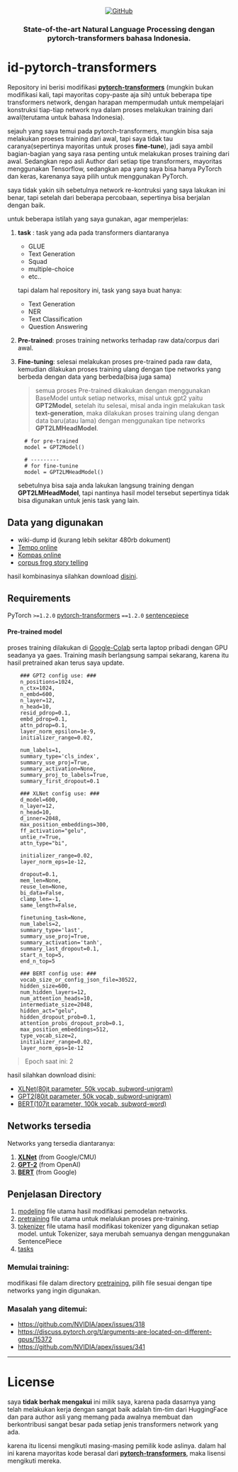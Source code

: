 <p align="center">
    <a href="https://github.com/drr3d/id-pytorch-transformers/blob/master/LICENSE">
        <img alt="GitHub" src="https://img.shields.io/badge/license-Apache%202-blue">
    </a>
</p>

<h3 align="center">
<p>State-of-the-art Natural Language Processing dengan <b>pytorch-transformers</b> bahasa Indonesia.
</h3>

# id-pytorch-transformers
Repository ini berisi modifikasi **[pytorch-transformers](https://github.com/huggingface/transformers)** (mungkin bukan modifikasi kali, tapi mayoritas copy-paste aja sih)
untuk beberapa tipe transformers network, dengan harapan mempermudah untuk mempelajari konstruksi tiap-tiap network nya dalam proses melakukan training dari awal(terutama untuk bahasa Indonesia).

sejauh yang saya temui pada pytorch-transformers, mungkin bisa saja melakukan proeses training dari awal, tapi saya tidak tau caranya(sepertinya mayoritas untuk proses **fine-tune**), 
jadi saya ambil bagian-bagian yang saya rasa penting untuk melakukan proses training dari awal. Sedangkan repo asli Author dari setiap tipe transformers, mayoritas menggunakan Tensorflow, sedangkan
apa yang saya bisa hanya PyTorch dan keras, karenanya saya pilih untuk menggunakan PyTorch.

  saya tidak yakin sih sebetulnya network re-kontruksi yang saya lakukan ini benar, tapi setelah dari beberapa percobaan, sepertinya bisa berjalan dengan baik.

untuk beberapa istilah yang saya gunakan, agar memperjelas:
1. **task** : task yang ada pada transformers diantaranya
    * GLUE
    * Text Generation
    * Squad
    * multiple-choice
    * etc..

    tapi dalam hal repository ini, task yang saya buat hanya:
    * Text Generation
    * NER
    * Text Classification
    * Question Answering
2. **Pre-trained**: proses training networks terhadap raw data/corpus dari awal.
3. **Fine-tuning**: selesai melakukan proses pre-trained pada raw data, kemudian dilakukan proses training ulang dengan tipe networks yang berbeda dengan data yang berbeda(bisa juga sama)
    > semua proses Pre-trained dikakukan dengan menggunakan BaseModel untuk setiap networks, misal untuk gpt2 yaitu **GPT2Model**, setelah itu selesai, misal anda ingin melakukan task
      **text-generation**, maka dilakukan proses training ulang dengan data baru(atau lama) dengan menggunakan tipe networks **GPT2LMHeadModel**.

    ```
      # for pre-trained
      model = GPT2Model()

      # ---------
      # for fine-tunine
      model = GPT2LMHeadModel()
    ```
      sebetulnya bisa saja anda lakukan langsung training dengan **GPT2LMHeadModel**, tapi nantinya hasil model tersebut sepertinya tidak bisa digunakan untuk jenis task yang lain.

## Data yang digunakan
* wiki-dump id (kurang lebih sekitar 480rb dokument)
* [Tempo online](http://ilps.science.uva.nl/ilps/wp-content/uploads/sites/6/files/bahasaindonesia/tempo.zip)
* [Kompas online](http://ilps.science.uva.nl/ilps/wp-content/uploads/sites/6/files/bahasaindonesia/kompas.zip)
* [corpus frog story telling](https://github.com/davidmoeljadi/corpus-frog-storytelling)

hasil kombinasinya silahkan download [disini](https://drive.google.com/open?id=19h8W3OZwpML-OIBCp2lodBtwKRe0n6YI).

## Requirements
PyTorch `>=1.2.0`
[pytorch-transformers](https://github.com/huggingface/transformers) `==1.2.0`
[sentencepiece](https://github.com/google/sentencepiece)


#### Pre-trained model
proses training dilakukan di [Google-Colab](https://colab.research.google.com) serta laptop pribadi dengan GPU seadanya ya gaes. Training masih berlangsung sampai sekarang, 
karena itu hasil pretrained akan terus saya update.

```
    ### GPT2 config use: ###
    n_positions=1024,
    n_ctx=1024,
    n_embd=600,
    n_layer=12,
    n_head=10,
    resid_pdrop=0.1,
    embd_pdrop=0.1,
    attn_pdrop=0.1,
    layer_norm_epsilon=1e-9,
    initializer_range=0.02,

    num_labels=1,
    summary_type='cls_index',
    summary_use_proj=True,
    summary_activation=None,
    summary_proj_to_labels=True,
    summary_first_dropout=0.1

    ### XLNet config use: ###
    d_model=600,
    n_layer=12,
    n_head=10,
    d_inner=2048,
    max_position_embeddings=300,
    ff_activation="gelu",
    untie_r=True,
    attn_type="bi",

    initializer_range=0.02,
    layer_norm_eps=1e-12,

    dropout=0.1,
    mem_len=None,
    reuse_len=None,
    bi_data=False,
    clamp_len=-1,
    same_length=False,

    finetuning_task=None,
    num_labels=2,
    summary_type='last',
    summary_use_proj=True,
    summary_activation='tanh',
    summary_last_dropout=0.1,
    start_n_top=5,
    end_n_top=5

    ### BERT config use: ###
    vocab_size_or_config_json_file=30522,
    hidden_size=600,
    num_hidden_layers=12,
    num_attention_heads=10,
    intermediate_size=2048,
    hidden_act="gelu",
    hidden_dropout_prob=0.1,
    attention_probs_dropout_prob=0.1,
    max_position_embeddings=512,
    type_vocab_size=2,
    initializer_range=0.02,
    layer_norm_eps=1e-12

```
> Epoch saat ini: 2

hasil silahkan download disini:
* [XLNet(80jt parameter, 50k vocab, subword-unigram)]()
* [GPT2(80jt parameter, 50k vocab, subword-unigram)]()
* [BERT(107jt parameter, 100k vocab, subword-word)]()

## Networks tersedia
Networks yang tersedia diantaranya:
1. **[XLNet](https://github.com/zihangdai/xlnet/)** (from Google/CMU)
2. **[GPT-2](https://blog.openai.com/better-language-models/)** (from OpenAI)
3. **[BERT](https://github.com/google-research/bert)** (from Google)

## Penjelasan Directory
1. [modeling](https://github.com/drr3d/id-pytorch-transformers/tree/master/modeling)
   file utama hasil modifikasi pemodelan networks.
2. [pretraining](https://github.com/drr3d/id-pytorch-transformers/tree/master/examples)
   file utama untuk melalukan proses pre-training.
3. [tokenizer](https://github.com/drr3d/id-pytorch-transformers/tree/master/tokenizer)
   file utama hasil modifikasi tokenizer yang digunakan setiap model. untuk Tokenizer, saya merubah semuanya dengan menggunakan SentencePiece
4. [tasks](https://github.com/drr3d/id-pytorch-transformers/tree/master/tasks)
   

### Memulai training:
modifikasi file dalam directory [pretraining](https://github.com/drr3d/id-pytorch-transformers/tree/master/examples), pilih file sesuai dengan tipe networks yang ingin
digunakan.

### Masalah yang ditemui:
* https://github.com/NVIDIA/apex/issues/318
* https://discuss.pytorch.org/t/arguments-are-located-on-different-gpus/15372
* https://github.com/NVIDIA/apex/issues/341

***
# License
saya **tidak berhak mengakui** ini milik saya, karena pada dasarnya yang telah melakukan kerja dengan sangat baik adalah tim-tim dari HuggingFace dan para author asli yang memang pada awalnya membuat
dan berkontribusi sangat besar pada setiap jenis transformers network yang ada.

karena itu licensi mengikuti masing-masing pemilik kode aslinya. dalam hal ini karena mayoritas kode berasal dari **[pytorch-transformers](https://github.com/huggingface/transformers)**, maka lisensi
mengikuti mereka.
